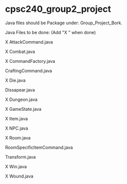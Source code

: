 # cpsc240_group2_project
Java files should be Package under: Group_Project_Bork.

Java Files to be done: (Add "X " when done)

X AttackCommand.java

X Combat.java

X CommandFactory.java

CraftingCommand.java

X Die.java

Dissapear.java

X Dungeon.java

X GameState.java

X Item.java

X NPC.java

X Room.java

RoomSpecificItemCommand.java

Transform.java

X Win.java

X Wound.java
